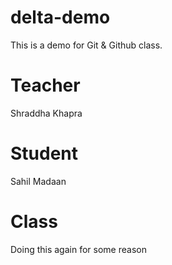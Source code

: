 # delta-demo
This is a demo for Git &amp; Github class.

# Teacher
Shraddha Khapra

# Student 
Sahil Madaan

# Class
Doing this again for some reason